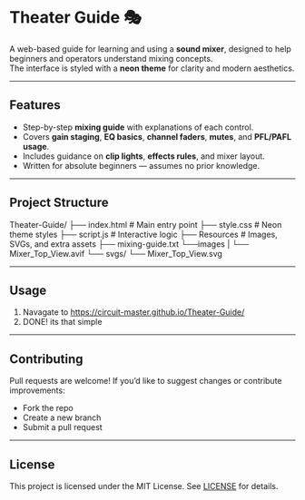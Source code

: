 # Theater Guide 🎭

A web-based guide for learning and using a **sound mixer**, designed to help beginners and operators understand mixing concepts.  
The interface is styled with a **neon theme** for clarity and modern aesthetics.

---

## Features
- Step-by-step **mixing guide** with explanations of each control.  
- Covers **gain staging**, **EQ basics**, **channel faders**, **mutes**, and **PFL/PAFL usage**.  
- Includes guidance on **clip lights**, **effects rules**, and mixer layout.  
- Written for absolute beginners — assumes no prior knowledge.  

---

## Project Structure
Theater-Guide/
├── index.html # Main entry point
├── style.css # Neon theme styles
├── script.js # Interactive logic
├── Resources # Images, SVGs, and extra assets
  ├── mixing-guide.txt
  └──images
  |   └── Mixer_Top_View.avif
  └── svgs/
     └── Mixer_Top_View.svg

---

## Usage
1. Navagate to https://circuit-master.github.io/Theater-Guide/
2. DONE! its that simple

---

## Contributing
Pull requests are welcome!
If you’d like to suggest changes or contribute improvements:
- Fork the repo
- Create a new branch
- Submit a pull request

---

## License
This project is licensed under the MIT License. See [LICENSE](https://logan.mit-license.org/) for details.
